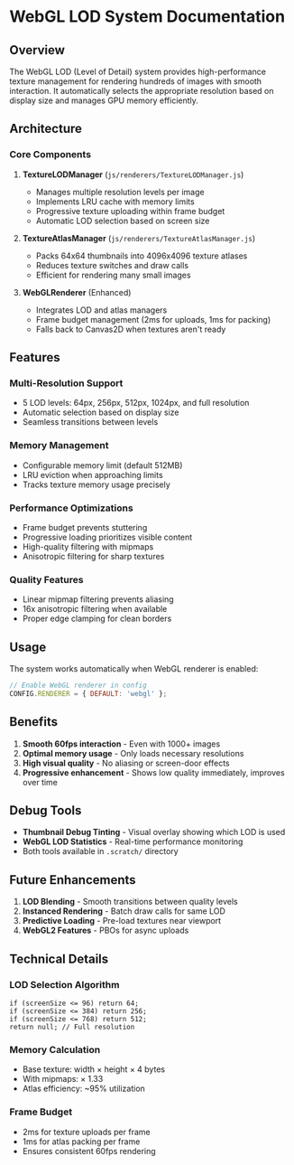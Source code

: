 # WebGL LOD System Documentation

## Overview

The WebGL LOD (Level of Detail) system provides high-performance texture management for rendering hundreds of images with smooth interaction. It automatically selects the appropriate resolution based on display size and manages GPU memory efficiently.

## Architecture

### Core Components

1. **TextureLODManager** (`js/renderers/TextureLODManager.js`)
   - Manages multiple resolution levels per image
   - Implements LRU cache with memory limits
   - Progressive texture uploading within frame budget
   - Automatic LOD selection based on screen size

2. **TextureAtlasManager** (`js/renderers/TextureAtlasManager.js`)
   - Packs 64x64 thumbnails into 4096x4096 texture atlases
   - Reduces texture switches and draw calls
   - Efficient for rendering many small images

3. **WebGLRenderer** (Enhanced)
   - Integrates LOD and atlas managers
   - Frame budget management (2ms for uploads, 1ms for packing)
   - Falls back to Canvas2D when textures aren't ready

## Features

### Multi-Resolution Support
- 5 LOD levels: 64px, 256px, 512px, 1024px, and full resolution
- Automatic selection based on display size
- Seamless transitions between levels

### Memory Management
- Configurable memory limit (default 512MB)
- LRU eviction when approaching limits
- Tracks texture memory usage precisely

### Performance Optimizations
- Frame budget prevents stuttering
- Progressive loading prioritizes visible content
- High-quality filtering with mipmaps
- Anisotropic filtering for sharp textures

### Quality Features
- Linear mipmap filtering prevents aliasing
- 16x anisotropic filtering when available
- Proper edge clamping for clean borders

## Usage

The system works automatically when WebGL renderer is enabled:

```javascript
// Enable WebGL renderer in config
CONFIG.RENDERER = { DEFAULT: 'webgl' };
```

## Benefits

1. **Smooth 60fps interaction** - Even with 1000+ images
2. **Optimal memory usage** - Only loads necessary resolutions
3. **High visual quality** - No aliasing or screen-door effects
4. **Progressive enhancement** - Shows low quality immediately, improves over time

## Debug Tools

- **Thumbnail Debug Tinting** - Visual overlay showing which LOD is used
- **WebGL LOD Statistics** - Real-time performance monitoring
- Both tools available in `.scratch/` directory

## Future Enhancements

1. **LOD Blending** - Smooth transitions between quality levels
2. **Instanced Rendering** - Batch draw calls for same LOD
3. **Predictive Loading** - Pre-load textures near viewport
4. **WebGL2 Features** - PBOs for async uploads

## Technical Details

### LOD Selection Algorithm
```
if (screenSize <= 96) return 64;
if (screenSize <= 384) return 256;
if (screenSize <= 768) return 512;
return null; // Full resolution
```

### Memory Calculation
- Base texture: width × height × 4 bytes
- With mipmaps: × 1.33
- Atlas efficiency: ~95% utilization

### Frame Budget
- 2ms for texture uploads per frame
- 1ms for atlas packing per frame
- Ensures consistent 60fps rendering